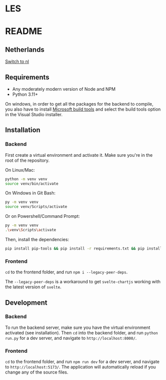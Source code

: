 # LES

# README

## Netherlands
[Switch to nl](#nederlands)


## Requirements

- Any moderately modern version of Node and NPM
- Python 3.11+

On windows, in order to get all the packages for the backend to compile, you also have to install
[Microsoft build tools](https://visualstudio.microsoft.com/downloads/?q=build+tools) and select the build tools option in the Visual Studio installer.

## Installation

### Backend

First create a virtual environment and activate it. Make sure you're in the root of the repository.

On Linux/Mac:
```sh
python -m venv venv
source venv/bin/activate
```

On Windows in Git Bash:
```sh
py -m venv venv
source venv/Scripts/activate
```

Or on Powershell/Command Prompt:
```sh
py -m venv venv
.\venv\Scripts\activate
```

Then, install the dependencies:
```sh
pip install pip-tools && pip install -r requirements.txt && pip install -r requirements.dev.txt
```

### Frontend

`cd` to the frontend folder, and run `npm i --legacy-peer-deps`.

The `--legacy-peer-deps` is a workaround to get `svelte-chartjs` working with the latest version of `svelte`.

## Development

### Backend

To run the backend server, make sure you have the virtual environment activated (see installation).
Then `cd` into the backend folder, and run `python run.py` for a dev server, and navigate to `http://localhost:8000/`.

### Frontend

`cd` to the frontend folder, and run `npm run dev` for a dev server, and navigate to `http://localhost:5173/`. The application will automatically reload if you change any of the source files.
